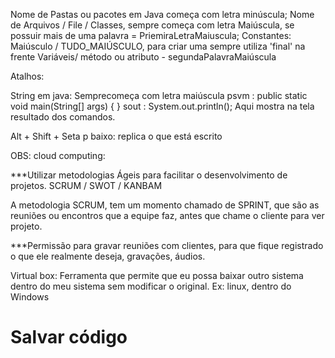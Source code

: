 Nome de Pastas ou pacotes em Java começa com letra minúscula;
Nome de Arquivos / File / Classes, sempre começa com letra Maiúscula, se possuir mais de uma palavra = PriemiraLetraMaiuscula;
Constantes: Maiúsculo / TUDO_MAIÚSCULO, para criar uma sempre utiliza 'final' na frente
Variáveis/ método ou atributo - segundaPalavraMaiúscula

Atalhos: 

String em java: Semprecomeça com letra maiúscula
psvm : public static void main(String[] args) { }
sout :  System.out.println(); Aqui mostra na tela resultado dos comandos.

Alt + Shift + Seta p baixo:  replica o que está escrito


OBS:
cloud computing: 

***Utilizar metodologias Ágeis para facilitar o desenvolvimento de projetos.
SCRUM / SWOT / KANBAM

A metodologia SCRUM, tem um momento chamado de SPRINT, que são as reuniões ou encontros que a equipe faz, antes que chame o cliente para ver projeto.

***Permissão para gravar reuniões com clientes, para que fique registrado o que ele realmente deseja, gravações, áudios.

Virtual box: Ferramenta que permite que eu possa baixar outro sistema dentro do meu sistema sem modificar o original. 
Ex: linux, dentro do Windows


# Salvar código
